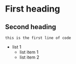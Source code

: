 # First heading 
## Second heading
`this is the first line of code`

- list 1
  - list item 1
  - list item 2